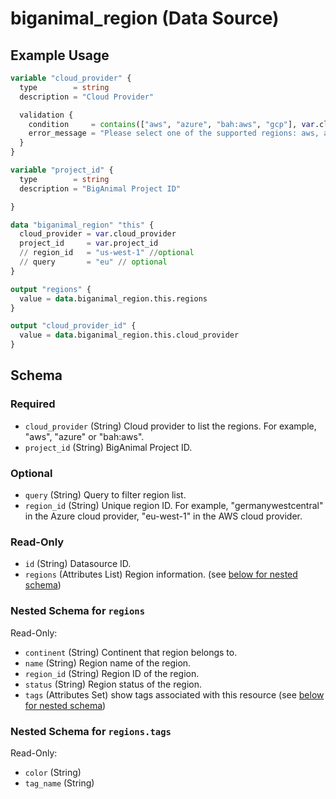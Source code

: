 # biganimal_region (Data Source)


## Example Usage
```terraform
variable "cloud_provider" {
  type        = string
  description = "Cloud Provider"

  validation {
    condition     = contains(["aws", "azure", "bah:aws", "gcp"], var.cloud_provider)
    error_message = "Please select one of the supported regions: aws, azure or bah:aws."
  }
}

variable "project_id" {
  type        = string
  description = "BigAnimal Project ID"

}

data "biganimal_region" "this" {
  cloud_provider = var.cloud_provider
  project_id     = var.project_id
  // region_id   = "us-west-1" //optional
  // query       = "eu" // optional
}

output "regions" {
  value = data.biganimal_region.this.regions
}

output "cloud_provider_id" {
  value = data.biganimal_region.this.cloud_provider
}
```

<!-- schema generated by tfplugindocs -->
## Schema

### Required

- `cloud_provider` (String) Cloud provider to list the regions. For example, "aws", "azure" or "bah:aws".
- `project_id` (String) BigAnimal Project ID.

### Optional

- `query` (String) Query to filter region list.
- `region_id` (String) Unique region ID. For example, "germanywestcentral" in the Azure cloud provider, "eu-west-1" in the AWS cloud provider.

### Read-Only

- `id` (String) Datasource ID.
- `regions` (Attributes List) Region information. (see [below for nested schema](#nestedatt--regions))

<a id="nestedatt--regions"></a>
### Nested Schema for `regions`

Read-Only:

- `continent` (String) Continent that region belongs to.
- `name` (String) Region name of the region.
- `region_id` (String) Region ID of the region.
- `status` (String) Region status of the region.
- `tags` (Attributes Set) show tags associated with this resource (see [below for nested schema](#nestedatt--regions--tags))

<a id="nestedatt--regions--tags"></a>
### Nested Schema for `regions.tags`

Read-Only:

- `color` (String)
- `tag_name` (String)
